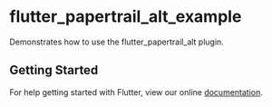 # flutter_papertrail_alt_example

Demonstrates how to use the flutter_papertrail_alt plugin.

## Getting Started

For help getting started with Flutter, view our online
[documentation](https://flutter.io/).
